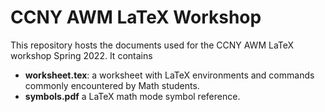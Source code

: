 # CCNY AWM LaTeX Workshop

This repository hosts the documents used for the CCNY AWM LaTeX workshop Spring 
2022. It contains
* **worksheet.tex**: a worksheet with LaTeX environments and commands commonly encountered by Math students.
* **symbols.pdf** a LaTeX math mode symbol reference.

